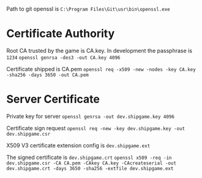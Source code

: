 Path to git openssl is `C:\Program Files\Git\usr\bin\openssl.exe`


# Certificate Authority

Root CA trusted by the game is CA.key.
In development the passphrase is `1234`
`openssl genrsa -des3 -out CA.key 4096`

Certificate shipped is CA.pem
`openssl req -x509 -new -nodes -key CA.key -sha256 -days 3650 -out CA.pem`


# Server Certificate

Private key for server
`openssl genrsa -out dev.shipgame.key 4096`

Certificate sign request
`openssl req -new -key dev.shipgame.key -out dev.shipgame.csr`

X509 V3 certificate extension config is `dev.shipgame.ext`

The signed certificate is `dev.shipgame.crt`
`openssl x509 -req -in dev.shipgame.csr -CA CA.pem -CAkey CA.key -CAcreateserial -out dev.shipgame.crt -days 3650 -sha256 -extfile dev.shipgame.ext`
